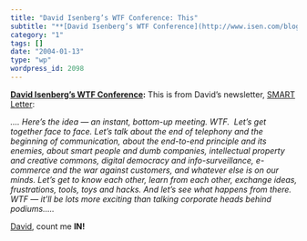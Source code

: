```yaml
---
title: "David Isenberg’s WTF Conference: This"
subtitle: "**[David Isenberg’s WTF Conference](http://www.isen.com/blog/archives/2004_01_01_archive.html):** Th..."
category: "1"
tags: []
date: "2004-01-13"
type: "wp"
wordpress_id: 2098
---
```

**[David Isenberg’s WTF Conference](http://www.isen.com/blog/archives/2004_01_01_archive.html):** This is from David’s newsletter, [SMART Letter](http://isen.com/):

> 
*…. Here’s the idea — an instant, bottom-up meeting. WTF.  Let’s get together face to face. Let’s talk about the end of telephony and the beginning of communication, about the end-to-end principle and its enemies, about smart people and dumb companies, intellectual property and creative commons, digital democracy and info-surveillance, e-commerce and the war against customers, and whatever else is on our minds. Let’s get to know each other, learn from each other, exchange ideas, frustrations, tools, toys and hacks. And let’s see what happens from there. WTF — it’ll be lots more exciting than talking corporate heads behind podiums…..*

[David](http://www.isen.com/blog/), count me **IN!**